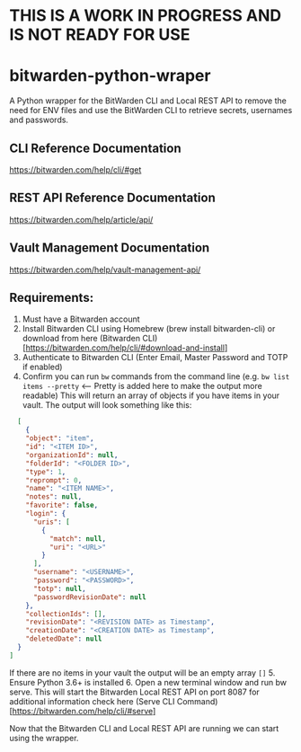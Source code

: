 # THIS IS A WORK IN PROGRESS AND IS NOT READY FOR USE

# bitwarden-python-wraper
A Python wrapper for the BitWarden CLI and Local REST API to remove the need for ENV files and use the BitWarden CLI to retrieve secrets, usernames and passwords.

## CLI Reference Documentation
https://bitwarden.com/help/cli/#get

## REST API Reference Documentation
https://bitwarden.com/help/article/api/

## Vault Management Documentation
https://bitwarden.com/help/vault-management-api/

## Requirements:
1. Must have a Bitwarden account
2. Install Bitwarden CLI using Homebrew (brew install bitwarden-cli) or download from here (Bitwarden CLI)[https://bitwarden.com/help/cli/#download-and-install]
3. Authenticate to Bitwarden CLI (Enter Email, Master Password and TOTP if enabled)
4. Confirm you can run `bw` commands from the command line (e.g. `bw list items --pretty` <-- Pretty is added here to make the output more readable)
This will return an array of objects if you have items in your vault. The output will look something like this:
```json
  [
    {
    "object": "item",
    "id": "<ITEM ID>",
    "organizationId": null,
    "folderId": "<FOLDER ID>",
    "type": 1,
    "reprompt": 0,
    "name": "<ITEM NAME>",
    "notes": null,
    "favorite": false,
    "login": {
      "uris": [
        {
          "match": null,
          "uri": "<URL>"
        }
      ],
      "username": "<USERNAME>",
      "password": "<PASSWORD>",
      "totp": null,
      "passwordRevisionDate": null
    },
    "collectionIds": [],
    "revisionDate": "<REVISION DATE> as Timestamp",
    "creationDate": "<CREATION DATE> as Timestamp",
    "deletedDate": null
  }
]
```
If there are no items in your vault the output will be an empty array `[]`
5. Ensure Python 3.6+ is installed
6. Open a new terminal window and run bw serve. This will start the Bitwarden Local REST API on port 8087 for additional information check here (Serve CLI Command)[https://bitwarden.com/help/cli/#serve]

Now that the Bitwarden CLI and Local REST API are running we can start using the wrapper.
